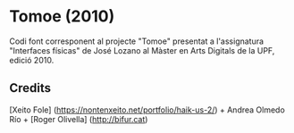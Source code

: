 # Tomoe (2010)

Codi font corresponent al projecte "Tomoe" presentat a l'assignatura "Interfaces físicas" de José Lozano al Màster en Arts Digitals de la UPF, edició 2010. 

## Credits

[Xeito Fole] (https://nontenxeito.net/portfolio/haik-us-2/) + Andrea Olmedo Río + [Roger Olivella] (http://bifur.cat)
